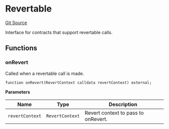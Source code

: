# Revertable
[Git Source](https://github.com/zeta-chain/protocol-contracts/blob/eda1e9957411dee4fdf871d69a9caaa035de8918/contracts/Revert.sol)

Interface for contracts that support revertable calls.


## Functions
### onRevert

Called when a revertable call is made.


```solidity
function onRevert(RevertContext calldata revertContext) external;
```
**Parameters**

|Name|Type|Description|
|----|----|-----------|
|`revertContext`|`RevertContext`|Revert context to pass to onRevert.|


